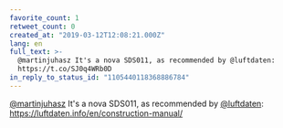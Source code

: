 ```yaml
---
favorite_count: 1
retweet_count: 0
created_at: "2019-03-12T12:08:21.000Z"
lang: en
full_text: >-
  @martinjuhasz It's a nova SDS011, as recommended by @luftdaten:
  https://t.co/SJ0q4WRb0D
in_reply_to_status_id: "1105440118368886784"
---
```


[@martinjuhasz](https://twitter.com/martinjuhasz) It's a nova SDS011, as
recommended by [@luftdaten](https://twitter.com/luftdaten):
<https://luftdaten.info/en/construction-manual/>
